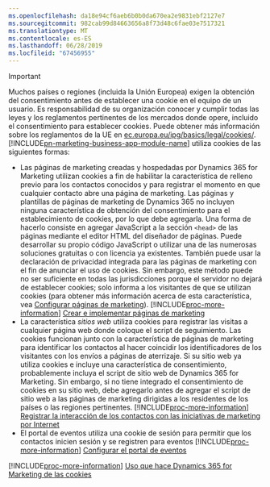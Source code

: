 ```yaml
---
ms.openlocfilehash: da18e94cf6aeb6b0b0da670ea2e9831ebf2127e7
ms.sourcegitcommit: 982cab99d84663656a8f73d48c6fae03e7517321
ms.translationtype: MT
ms.contentlocale: es-ES
ms.lasthandoff: 06/28/2019
ms.locfileid: "67456955"
---
```

> [!IMPORTANT]
> Muchos países o regiones (incluida la Unión Europea) exigen la obtención del consentimiento antes de establecer una cookie en el equipo de un usuario. Es responsabilidad de su organización conocer y cumplir todas las leyes y los reglamentos pertinentes de los mercados donde opere, incluido el consentimiento para establecer cookies. Puede obtener más información sobre los reglamentos de la UE en [ec.europa.eu/ipg/basics/legal/cookies/](http://ec.europa.eu/ipg/basics/legal/cookies/). [!INCLUDE[pn-marketing-business-app-module-name](../includes/pn-marketing-business-app-module-name.md)] utiliza cookies de las siguientes formas:
> - Las páginas de marketing creadas y hospedadas por Dynamics 365 for Marketing utilizan cookies a fin de habilitar la característica de relleno previo para los contactos conocidos y para registrar el momento en que cualquier contacto abre una página de marketing. Las páginas y plantillas de páginas de marketing de Dynamics 365 no incluyen ninguna característica de obtención del consentimiento para el establecimiento de cookies, por lo que debe agregarla. Una forma de hacerlo consiste en agregar JavaScript a la sección `<head>` de las páginas mediante el editor HTML del diseñador de páginas. Puede desarrollar su propio código JavaScript o utilizar una de las numerosas soluciones gratuitas o con licencia ya existentes. También puede usar la declaración de privacidad integrada para las páginas de marketing con el fin de anunciar el uso de cookies. Sin embargo, este método puede no ser suficiente en todas las jurisdicciones porque el servidor no dejará de establecer cookies; solo informa a los visitantes de que se utilizan cookies (para obtener más información acerca de esta característica, vea [Configurar páginas de marketing](../marketing/marketing-settings.md#config-mkt-pages)). [!INCLUDE[proc-more-information](../includes/proc-more-information.md)] [Crear e implementar páginas de marketing](../marketing/create-deploy-marketing-pages.md)
> - La característica _sitios web_ utiliza cookies para registrar las visitas a cualquier página web donde coloque el script de seguimiento. Las cookies funcionan junto con la característica de páginas de marketing para identificar los contactos al hacer coincidir los identificadores de los visitantes con los envíos a páginas de aterrizaje. Si su sitio web ya utiliza cookies e incluye una característica de consentimiento, probablemente incluya el script de sitio web de Dynamics 365 for Marketing. Sin embargo, si no tiene integrado el consentimiento de cookies en su sitio web, debe agregarlo antes de agregar el script de sitio web a las páginas de marketing dirigidas a los residentes de los países o las regiones pertinentes. [!INCLUDE[proc-more-information](../includes/proc-more-information.md)] [Registrar la interacción de los contactos con las iniciativas de marketing por Internet](../marketing/register-engagement.md)
> - El portal de eventos utiliza una cookie de sesión para permitir que los contactos inicien sesión y se registren para eventos [!INCLUDE[proc-more-information](../includes/proc-more-information.md)] [Configurar el portal de eventos](../marketing/set-up-event-portal.md)
> 
> [!INCLUDE[proc-more-information](../includes/proc-more-information.md)] [Uso que hace Dynamics 365 for Marketing de las cookies](../marketing/cookies.md)
